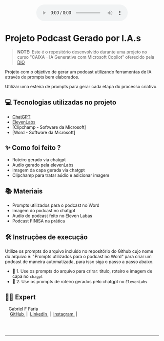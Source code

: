 <div align="center">
    <audio src="output/podcast_editado.MP3" controls title="Podcast editado"></audio>
</div>

# Projeto Podcast Gerado por I.A.s


 > **NOTE:** Este é o repositório desenvolvido durante uma projeto no curso "CAIXA - IA Generativa com Microsoft Copilot" oferecido pela [DIO](https://dio.me)

Projeto com o objetivo de gerar um podcast utilizando ferramentas de IA através de prompts bem elaborados.

Utilizar uma esteira de prompts para gerar cada etapa do processo criativo.

## 💻 Tecnologias utilizadas no projeto

- [ChatGPT](https://chat.openai.com/) 
- [ElevenLabs](https://beta.elevenlabs.io/)
- [Clipchamp - Software da Microsoft]
- [Word - Software da Microsoft]

## ✨ Como foi feito ?

- Roteiro gerado via chatgpt
- Audio gerado pela elevenLabs
- Imagem da capa gerada via chatgpt
- Clipchamp para tratar aúdio e adicionar imagem

## 📚 Materiais

- Prompts utilizados para o podcast no Word
- Imagem do podcast no chatgpt
- Audio do podcast feito no Eleven Labas 
- Podcast FINISA na prática


## 🛠️ Instruções de execução

Utilize os prompts do arquivo incluído no repositório do Github cujo nome do arquivo é: "Prompts utilizados para o podcast no Word" para criar um podcast de maneira automatizada, para isso siga o passo a passo abaixo.

- 🤖 1. Use os prompts do arquivo para crirar: título, roteiro e imagem de capa no `chagpt`
- 🤖 2. Use os prompts de roteiro gerados pelo chatgpt no  `ElevenLabs`

## 👨‍💻 Expert

<p>
    <p>&nbsp&nbsp&nbspGabriel F Faria<br>
    &nbsp&nbsp&nbsp
    <a 
        href="https://github.com/gafefa1">
        GitHub
    </a>
    &nbsp;|&nbsp;
    <a 
        href="www.linkedin.com/in/felipe-exe">
        LinkedIn
    </a>
    &nbsp;|&nbsp;
    <a 
        href="https://www.instagram.com/gafefa1.exe/">
        Instagram
    </a>
    &nbsp;|&nbsp;</p>
</p>
<br/><br/>
<p>

---


